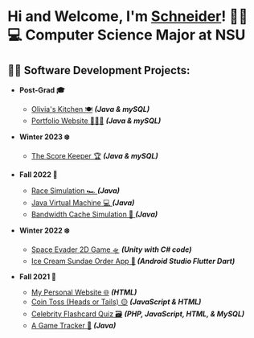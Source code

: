 <h1>Hi and Welcome, I'm <a href="https://www.linkedin.com/in/schneidercjp/">Schneider</a>! 👋🏽 <br/> 💻 Computer Science Major at NSU

<h2>👨‍💻 Software Development Projects:</h2>

- <b>Post-Grad 🎓</b>
  - [Olivia's Kitchen 🍽️](https://github.com/SchneiderCJP/Olivias-Kitchen) <b><i>(Java & mySQL)</i></b>
  - [Portfolio Website 👨🏽‍💻](https://github.com/SchneiderCJP/Portfolio) <b><i>(Java & mySQL)</i></b>
  
- <b>Winter 2023 ❄️</b>
  - [The Score Keeper 🏆](https://github.com/SchneiderCJP/TheScoreKeeper) <b><i>(Java & mySQL)</i></b>
  
- <b>Fall 2022 🍂</b>
  - [Race Simulation 🏎️ ](https://github.com/SchneiderCJP/RaceSimulation) <b><i> (Java)</i></b>
  - [Java Virtual Machine 💻 ](https://github.com/SchneiderCJP/JavaVirtualMachine) <b><i> (Java)</i></b>
  - [Bandwidth Cache Simulation 📶 ](https://github.com/SchneiderCJP/BandwidthCacheSimulation) <b><i> (Java)</i></b>

- <b>Winter 2022 ❄️</b>
  - [Space Evader 2D Game 🛸](https://github.com/SchneiderCJP/NSUEvader) <b><i> (Unity with C# code)</i></b>
  - [Ice Cream Sundae Order App 🍨](https://github.com/SchneiderCJP/IceCreamSundaeMaker)<b><i> (Android Studio Flutter Dart)</i></b>

- <b>Fall 2021 🍂</b>
  - [My Personal Website 🌐](https://github.com/SchneiderCJP/MyPersonalWebsite) <b><i>(HTML)</i></b>
  - [Coin Toss (Heads or Tails) 🟡](https://github.com/SchneiderCJP/CoinToss) <b><i>(JavaScript & HTML)</i></b>
  - [Celebrity Flashcard Quiz 🗃️](https://github.com/SchneiderCJP/CelebrityFlashcardQuiz) <b><i>(PHP, JavaScript, HTML, & MySQL)</i></b>
  - [A Game Tracker 🎲](https://github.com/SchneiderCJP/GameTracker) <b><i>(Java)</i></b>

